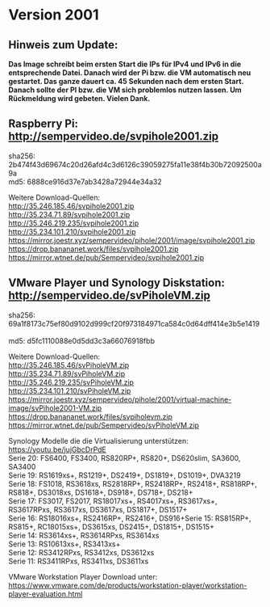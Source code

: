 # Version 2001
## Hinweis zum Update:
<b>Das Image schreibt beim ersten Start die IPs für IPv4 und IPv6 in die entsprechende Datei. Danach wird der Pi bzw. die VM automatisch neu gestartet. Das ganze dauert ca. 45 Sekunden nach dem ersten Start. Danach sollte der PI bzw. die VM sich problemlos nutzen lassen. Um Rückmeldung wird gebeten. Vielen Dank.</b>

## Raspberry Pi: http://sempervideo.de/svpihole2001.zip

sha256: 2b474f43d69674c20d26afd4c3d6126c39059275fa11e38f4b30b72092500a9a<br>
md5: 6888ce916d37e7ab3428a72944e34a32

Weitere Download-Quellen:<br>
http://35.246.185.46/svpihole2001.zip<br>
http://35.234.71.89/svpihole2001.zip<br>
http://35.246.219.235/svpihole2001.zip<br>
http://35.234.101.210/svpihole2001.zip<br>
https://mirror.joestr.xyz/sempervideo/pihole/2001/image/svpihole2001.zip<br>
https://drop.banananet.work/files/svpihole2001.zip<br>
https://mirror.wtnet.de/pub/Sempervideo/svpihole2001.zip<br>

## VMware Player und Synology Diskstation: http://sempervideo.de/svPiholeVM.zip

sha256: 69a1f8173c75ef80d9102d999cf20f973184971ca584c0d64dff414e3b5e1419  
<br>
md5: d5fc1110088e0d5dd3c3a66076918fbb 
<br>

Weitere Download-Quellen:<br>
http://35.246.185.46/svPiholeVM.zip<br>
http://35.234.71.89/svPiholeVM.zip<br>
http://35.246.219.235/svPiholeVM.zip<br>
http://35.234.101.210/svPiholeVM.zip<br>
https://mirror.joestr.xyz/sempervideo/pihole/2001/virtual-machine-image/svPihole2001-VM.zip<br>
https://drop.banananet.work/files/svpiholevm.zip<br>
https://mirror.wtnet.de/pub/Sempervideo/svPiholeVM.zip<br>

Synology Modelle die die Virtualisierung unterstützen: https://youtu.be/jujGbcDrPdE <br>
Serie 20: FS6400, FS3400, RS820RP+, RS820+, DS620slim, SA3600, SA3400<br>
Serie 19: RS1619xs+, RS1219+, DS2419+, DS1819+, DS1019+, DVA3219<br>
Serie 18: FS1018, RS3618xs, RS2818RP+, RS2418RP+, RS2418+, RS818RP+, RS818+, DS3018xs, DS1618+, DS918+, DS718+, DS218+<br>
Serie 17: FS3017, FS2017, RS18017xs+, RS4017xs+, RS3617xs+, RS3617RPxs, RS3617xs, DS3617xs, DS1817+, DS1517+<br>
Serie 16: RS18016xs+, RS2416RP+, RS2416+, DS916+Serie 15: RS815RP+, RS815+, RC18015xs+, DS3615xs, DS2415+, DS1815+, DS1515+<br>
Serie 14: RS3614xs+, RS3614RPxs, RS3614xs<br>
Serie 13: RS10613xs+, RS3413xs+<br>
Serie 12: RS3412RPxs, RS3412xs, DS3612xs<br>
Serie 11: RS3411RPxs, RS3411xs, DS3611xs<br>

VMware Workstation Player Download unter: https://www.vmware.com/de/products/workstation-player/workstation-player-evaluation.html

